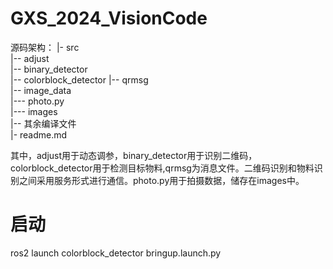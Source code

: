 # GXS_2024_VisionCode
源码架构：
|- src  
|-- adjust  
|-- binary_detector  
|-- colorblock_detector 
|-- qrmsg  
|-- image_data  
|--- photo.py  
|--- images  
|-- 其余编译文件  
|- readme.md  


其中，adjust用于动态调参，binary_detector用于识别二维码，colorblock_detector用于检测目标物料,qrmsg为消息文件。二维码识别和物料识别之间采用服务形式进行通信。photo.py用于拍摄数据，储存在images中。
# 启动
ros2 launch colorblock_detector bringup.launch.py
